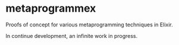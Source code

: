 # metaprogrammex

Proofs of concept for various metaprogramming techniques in Elixir.

In continue development, an infinite work in progress.
